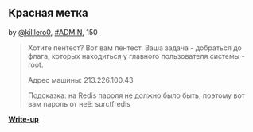 ## Красная метка
by [@killlero0](https://github.com/Killllero0), [#ADMIN](/README.md#ADMIN), 150  

>Хотите пентест? Вот вам пентест. Ваша задача - добраться до флага, которых находиться у главного пользователя системы - root.
>
>Адрес машины: 213.226.100.43
>
>Подсказка: на Redis пароля не должно было быть, поэтому вот вам пароль от неё: surctfredis

**[Write-up](WRITEUP.md)**  